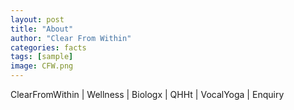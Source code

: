 ```yaml
---
layout: post
title: "About"
author: "Clear From Within"
categories: facts
tags: [sample]
image: CFW.png
---
```


ClearFromWithin | Wellness | Biologx | QHHt | VocalYoga | Enquiry